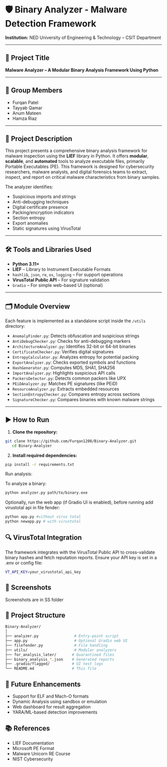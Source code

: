 # 🛡️ Binary Analyzer - Malware Detection Framework

**Institution:** NED University of Engineering & Technology – CSIT Department  

---

## 📌 Project Title

**Malware Analyzer – A Modular Binary Analysis Framework Using Python**

---

## 👥 Group Members

- Furqan Patel     
- Tayyab Qamar     
- Anum Mateen    
- Hamza Riaz      

---

## 📝 Project Description

This project presents a comprehensive binary analysis framework for malware inspection using the **LIEF** library in Python. It offers **modular**, **scalable**, and **automated** tools to analyze executable files, primarily Portable Executables (PE). This framework is designed for cybersecurity researchers, malware analysts, and digital forensics teams to extract, inspect, and report on critical malware characteristics from binary samples.

The analyzer identifies:
- Suspicious imports and strings
- Anti-debugging techniques
- Digital certificate presence
- Packing/encryption indicators
- Section entropy
- Export anomalies
- Static signatures using VirusTotal

---

## 🛠️ Tools and Libraries Used

- **Python 3.11+**
- **LIEF** – Library to Instrument Executable Formats
- `hashlib`, `json`, `re`, `os`, `logging` – For support operations
- **VirusTotal Public API** – For signature validation
- `Gradio` – For simple web-based UI (optional)

---

## 🗂️ Module Overview

Each feature is implemented as a standalone script inside the `/utils` directory:

- `AnomalyFinder.py`: Detects obfuscation and suspicious strings
- `AntiDebugChecker.py`: Checks for anti-debugging markers
- `ArchitectureAnalyzer.py`: Identifies 32-bit or 64-bit binaries
- `CertificateChecker.py`: Verifies digital signatures
- `EntropyCalculator.py`: Analyzes entropy for potential packing
- `ExportAnalyzer.py`: Checks exported symbols and functions
- `HashGenerator.py`: Computes MD5, SHA1, SHA256
- `ImportAnalyzer.py`: Highlights suspicious API calls
- `PackersDetector.py`: Detects common packers like UPX
- `PEiDAnalyzer.py`: Matches PE signatures (like PEiD)
- `ResourceAnalyzer.py`: Extracts embedded resources
- `SectionEntropyChecker.py`: Compares entropy across sections
- `SignatureChecker.py`: Compares binaries with known malware strings

---

## ▶️ How to Run

1. **Clone the repository:**

```bash
git clone https://github.com/Furqan1208/Binary-Analyzer.git
   cd Binary-Analyzer
```

2. **Install required dependencies:**

```bash
pip install -r requirements.txt
```

Run analysis:

To analyze a binary:

```bash
python analyzer.py path/to/binary.exe
```

Optionally, run the web app (if Gradio UI is enabled), before running add virustotal api in file fender:

```bash
python app.py #vithout virus total
python newapp.py # with virustotal
```

## 🔍 VirusTotal Integration
The framework integrates with the VirusTotal Public API to cross-validate binary hashes and fetch reputation reports.
Ensure your API key is set in a .env or config file:

```bash
VT_API_KEY=your_virustotal_api_key
```

## 📸 Screenshots
Screenshots are in SS folder


## 📁 Project Structure
```bash
Binary-Analyzer/
│
├── analyzer.py                # Entry-point script
├── app.py                     # Optional Gradio web UI
├── filefender.py              # File handling
├── utils/                     # Modular analyzers
├── for_analysis_later/       # Quarantined files
├── binary_analysis_*.json    # Generated reports
├── .gradio/flagged/          # UI test logs
└── README.md                 # This file
```

## 🔄 Future Enhancements
- Support for ELF and Mach-O formats
- Dynamic Analysis using sandbox or emulation
- Web dashboard for result aggregation
- YARA/ML-based detection improvements

## 📚 References
- LIEF Documentation
- Microsoft PE Format
- Malware Unicorn RE Course
- NIST Cybersecurity
